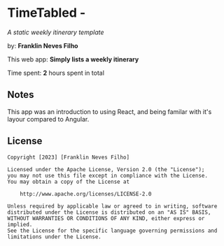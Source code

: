 # TimeTabled - 
*A static weekly itinerary template*

by: **Franklin Neves Filho**

This web app: **Simply lists a weekly itinerary**

Time spent: **2** hours spent in total

## Notes

This app was an introduction to using React, and being familar with it's layour compared to Angular.

## License

    Copyright [2023] [Franklin Neves Filho]

    Licensed under the Apache License, Version 2.0 (the "License");
    you may not use this file except in compliance with the License.
    You may obtain a copy of the License at

        http://www.apache.org/licenses/LICENSE-2.0

    Unless required by applicable law or agreed to in writing, software
    distributed under the License is distributed on an "AS IS" BASIS,
    WITHOUT WARRANTIES OR CONDITIONS OF ANY KIND, either express or implied.
    See the License for the specific language governing permissions and
    limitations under the License.
